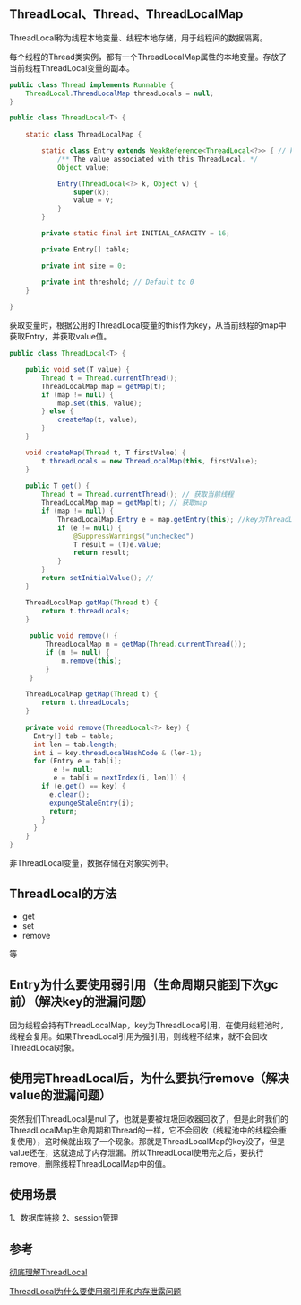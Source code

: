 ## ThreadLocal、Thread、ThreadLocalMap

ThreadLocal称为线程本地变量、线程本地存储，用于线程间的数据隔离。

每个线程的Thread类实例，都有一个ThreadLocalMap属性的本地变量。存放了当前线程ThreadLocal变量的副本。


```java
public class Thread implements Runnable {
    ThreadLocal.ThreadLocalMap threadLocals = null;
}
```
```java
public class ThreadLocal<T> {
  
    static class ThreadLocalMap {

        static class Entry extends WeakReference<ThreadLocal<?>> { // key 为弱引用
            /** The value associated with this ThreadLocal. */
            Object value;

            Entry(ThreadLocal<?> k, Object v) {
                super(k);
                value = v;
            }
        }

        private static final int INITIAL_CAPACITY = 16;

        private Entry[] table;

        private int size = 0;

        private int threshold; // Default to 0  
    }
  
}
```
获取变量时，根据公用的ThreadLocal变量的this作为key，从当前线程的map中获取Entry，并获取value值。
```java
public class ThreadLocal<T> {

    public void set(T value) {
        Thread t = Thread.currentThread();
        ThreadLocalMap map = getMap(t);
        if (map != null) {
            map.set(this, value);
        } else {
            createMap(t, value); 
        }
    }

    void createMap(Thread t, T firstValue) {
        t.threadLocals = new ThreadLocalMap(this, firstValue);
    }  
  
    public T get() {
        Thread t = Thread.currentThread(); // 获取当前线程
        ThreadLocalMap map = getMap(t); // 获取map
        if (map != null) {
            ThreadLocalMap.Entry e = map.getEntry(this); //key为ThreadLocal对象，数据存储在ThreadLocalMap中
            if (e != null) {
                @SuppressWarnings("unchecked")
                T result = (T)e.value;
                return result;
            }
        }
        return setInitialValue(); //
    }  

    ThreadLocalMap getMap(Thread t) {
        return t.threadLocals;
    }
  
     public void remove() {
         ThreadLocalMap m = getMap(Thread.currentThread());
         if (m != null) {
             m.remove(this);
         }
     }  
  
    ThreadLocalMap getMap(Thread t) {
        return t.threadLocals;
    } 
  
    private void remove(ThreadLocal<?> key) {
      Entry[] tab = table;
      int len = tab.length;
      int i = key.threadLocalHashCode & (len-1);
      for (Entry e = tab[i];
           e != null;
           e = tab[i = nextIndex(i, len)]) {
        if (e.get() == key) {
          e.clear();
          expungeStaleEntry(i);
          return;
        }
      }
    }  
}
```
非ThreadLocal变量，数据存储在对象实例中。

## ThreadLocal的方法
- get
- set
- remove

等

## Entry为什么要使用弱引用（生命周期只能到下次gc前）（解决key的泄漏问题）

因为线程会持有ThreadLocalMap，key为ThreadLocal引用，在使用线程池时，线程会复用。如果ThreadLocal引用为强引用，则线程不结束，就不会回收ThreadLocal对象。

## 使用完ThreadLocal后，为什么要执行remove（解决value的泄漏问题）

突然我们ThreadLocal是null了，也就是要被垃圾回收器回收了，但是此时我们的ThreadLocalMap生命周期和Thread的一样，它不会回收（线程池中的线程会重复使用），这时候就出现了一个现象。那就是ThreadLocalMap的key没了，但是value还在，这就造成了内存泄漏。所以ThreadLocal使用完之后，要执行remove，删除线程ThreadLocalMap中的值。



## 使用场景
1、数据库链接
2、session管理



## 参考

[彻底理解ThreadLocal](https://blog.csdn.net/lufeng20/article/details/24314381)

[ThreadLocal为什么要使用弱引用和内存泄露问题](https://blog.csdn.net/qq_42862882/article/details/89820017)